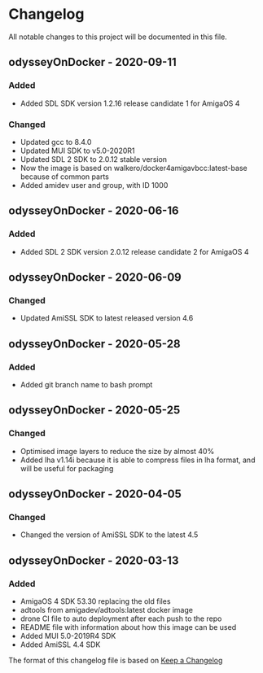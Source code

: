 # Changelog
All notable changes to this project will be documented in this file.

## odysseyOnDocker - 2020-09-11
### Added
- Added SDL SDK version 1.2.16 release candidate 1 for AmigaOS 4

### Changed
- Updated gcc to 8.4.0
- Updated MUI SDK to v5.0-2020R1
- Updated SDL 2 SDK to 2.0.12 stable version
- Now the image is based on walkero/docker4amigavbcc:latest-base because of common parts
- Added amidev user and group, with ID 1000

## odysseyOnDocker - 2020-06-16
### Added
- Added SDL 2 SDK version 2.0.12 release candidate 2 for AmigaOS 4

## odysseyOnDocker - 2020-06-09
### Changed
- Updated AmiSSL SDK to latest released version 4.6

## odysseyOnDocker - 2020-05-28
### Added
- Added git branch name to bash prompt

## odysseyOnDocker - 2020-05-25
### Changed
- Optimised image layers to reduce the size by almost 40%
- Added lha v1.14i because it is able to compress files in lha format, and will be useful for packaging

## odysseyOnDocker - 2020-04-05
### Changed
- Changed the version of AmiSSL SDK to the latest 4.5

## odysseyOnDocker - 2020-03-13
### Added
- AmigaOS 4 SDK 53.30 replacing the old files
- adtools from amigadev/adtools:latest docker image
- drone CI file to auto deployment after each push to the repo
- README file with information about how this image can be used
- Added MUI 5.0-2019R4 SDK
- Added AmiSSL 4.4 SDK





The format of this changelog file is based on [Keep a Changelog](https://keepachangelog.com/en/1.0.0/)